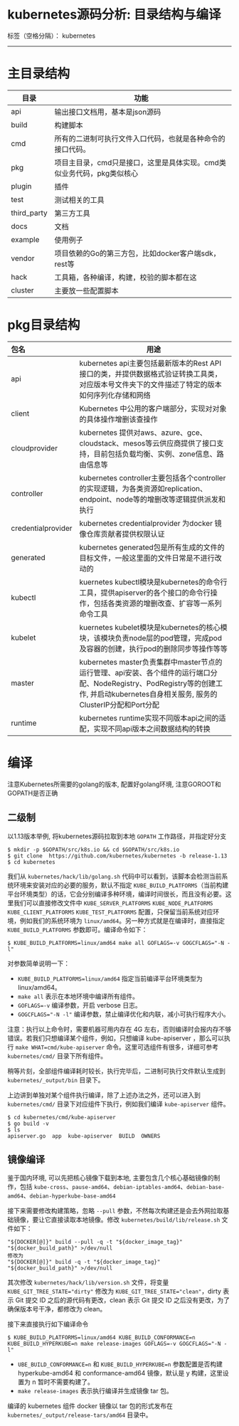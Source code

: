 # kubernetes源码分析: 目录结构与编译

标签（空格分隔）： kubernetes

---

# 主目录结构

|目录|功能|
| --- | --- |
|api|输出接口文档用，基本是json源码|
|build|构建脚本|
|cmd|所有的二进制可执行文件入口代码，也就是各种命令的接口代码。|
|pkg|项目主目录，cmd只是接口，这里是具体实现。cmd类似业务代码，pkg类似核心|
|plugin|插件
|test|测试相关的工具|
|third_party|第三方工具|
|docs|文档|
|example|使用例子|
|vendor|项目依赖的Go的第三方包，比如docker客户端sdk，rest等|
|hack|工具箱，各种编译，构建，校验的脚本都在这|
|cluster|主要放一些配置脚本|

# pkg目录结构

|包名|	用途|
| :--- | ---|
|api|	kubernetes api主要包括最新版本的Rest API接口的类，并提供数据格式验证转换工具类，对应版本号文件夹下的文件描述了特定的版本如何序列化存储和网络|	
|client|	Kubernetes 中公用的客户端部分，实现对对象的具体操作增删该查操作|	
|cloudprovider|	kubernetes 提供对aws、azure、gce、cloudstack、mesos等云供应商提供了接口支持，目前包括负载均衡、实例、zone信息、路由信息等|	
|controller|	kubernetes controller主要包括各个controller的实现逻辑，为各类资源如replication、endpoint、node等的增删改等逻辑提供派发和执行|	
|credentialprovider|kubernetes credentialprovider 为docker 镜像仓库贡献者提供权限认证|	
|generated|	kubernetes generated包是所有生成的文件的目标文件，一般这里面的文件日常是不进行改动的|	
|kubectl|kuernetes kubectl模块是kubernetes的命令行工具，提供apiserver的各个接口的命令行操作，包括各类资源的增删改查、扩容等一系列命令工具|	
|kubelet|kuernetes kubelet模块是kubernetes的核心模块，该模块负责node层的pod管理，完成pod及容器的创建，执行pod的删除同步等操作等等|	
|master	|kubernetes master负责集群中master节点的运行管理、api安装、各个组件的运行端口分配、NodeRegistry、PodRegistry等的创建工作, 并启动kubernetes自身相关服务, 服务的ClusterIP分配和Port分配|	
|runtime|kubernetes runtime实现不同版本api之间的适配，实现不同api版本之间数据结构的转换|

# 编译

注意Kubernetes所需要的golang的版本, 配置好golang环境, 注意GOROOT和GOPATH是否正确

## 二级制

以1.13版本举例, 将kubernetes源码拉取到本地 `GOPATH` 工作路径，并指定好分支

```
$ mkdir -p $GOPATH/src/k8s.io && cd $GOPATH/src/k8s.io
$ git clone  https://github.com/kubernetes/kubernetes -b release-1.13
$ cd kubernetes
```

我们从 `kubernetes/hack/lib/golang.sh` 代码中可以看到，该脚本会检测当前系统环境来安装对应的必要的服务，默认不指定 `KUBE_BUILD_PLATFORMS`（当前构建平台环境类型）的话，它会分别编译多种环境，编译时间很长，而且没有必要。这里我们可以直接修改文件中 `KUBE_SERVER_PLATFORMS` `KUBE_NODE_PLATFORMS` `KUBE_CLIENT_PLATFORMS` `KUBE_TEST_PLATFORMS` 配置，只保留当前系统对应环境，例如我们的系统环境为 `linux/amd64`。另一种方式就是在编译时，直接指定 `KUBE_BUILD_PLATFORMS` 参数即可。编译命令如下：

```
$ KUBE_BUILD_PLATFORMS=linux/amd64 make all GOFLAGS=-v GOGCFLAGS="-N -l"
```

对参数简单说明一下：

- `KUBE_BUILD_PLATFORMS=linux/amd64` 指定当前编译平台环境类型为 linux/amd64。
- `make all` 表示在本地环境中编译所有组件。
- `GOFLAGS=-v` 编译参数，开启 verbose 日志。
- `GOGCFLAGS="-N -l"` 编译参数，禁止编译优化和内联，减小可执行程序大小。

注意：执行以上命令时，需要机器可用内存在 4G 左右，否则编译时会报内存不够错误。若我们只想编译某个组件，例如，只想编译 kube-apiserver ，那么可以执行 `make WHAT=cmd/kube-apiserver` 命令。这里可选组件有很多，详细可参考 `kubernetes/cmd/` 目录下所有组件。

稍等片刻，全部组件编译耗时较长，执行完毕后，二进制可执行文件默认生成到 `kubernetes/_output/bin` 目录下。

上边讲到单独对某个组件执行编译，除了上述办法之外，还可以进入到 `kubernetes/cmd/` 目录下对应组件下执行，例如我们编译 `kube-apiserver` 组件。

```
$ cd kubernetes/cmd/kube-apiserver
$ go build -v
$ ls 
apiserver.go  app  kube-apiserver  BUILD  OWNERS
```

## 镜像编译

鉴于国内环境, 可以先把核心镜像下载到本地, 主要包含几个核心基础镜像的制作，包括 `kube-cross`、`pause-amd64`、`debian-iptables-amd64`、`debian-base-amd64`、`debian-hyperkube-base-amd64`

接下来需要修改构建策略，忽略 `--pull` 参数，不然每次构建还是会去外网拉取基础镜像，要让它直接读取本地镜像。修改 `kubernetes/build/lib/release.sh` 文件如下：

```
"${DOCKER[@]}" build --pull -q -t "${docker_image_tag}" "${docker_build_path}" >/dev/null
修改为
"${DOCKER[@]}" build -q -t "${docker_image_tag}" "${docker_build_path}" >/dev/null
```

其次修改 `kubernetes/hack/lib/version.sh` 文件，将变量 `KUBE_GIT_TREE_STATE="dirty"` 修改为 `KUBE_GIT_TREE_STATE="clean"`，dirty 表示 Git 提交 ID 之后的源代码有更改，clean 表示 Git 提交 ID 之后没有更改，为了确保版本号干净，都修改为 clean。

接下来直接执行如下编译命令

```
$ KUBE_BUILD_PLATFORMS=linux/amd64 KUBE_BUILD_CONFORMANCE=n KUBE_BUILD_HYPERKUBE=n make release-images GOFLAGS=-v GOGCFLAGS="-N -l"
```

- `UBE_BUILD_CONFORMANCE=n` 和 `KUBE_BUILD_HYPERKUBE=n` 参数配置是否构建 hyperkube-amd64 和 conformance-amd64 镜像，默认是 y 构建，这里设置为 n 暂时不需要构建了。
- `make release-images` 表示执行编译并生成镜像 tar 包。

编译的 kubernetes 组件 docker 镜像以 tar 包的形式发布在 `kubernetes/_output/release-tars/amd64` 目录中。







